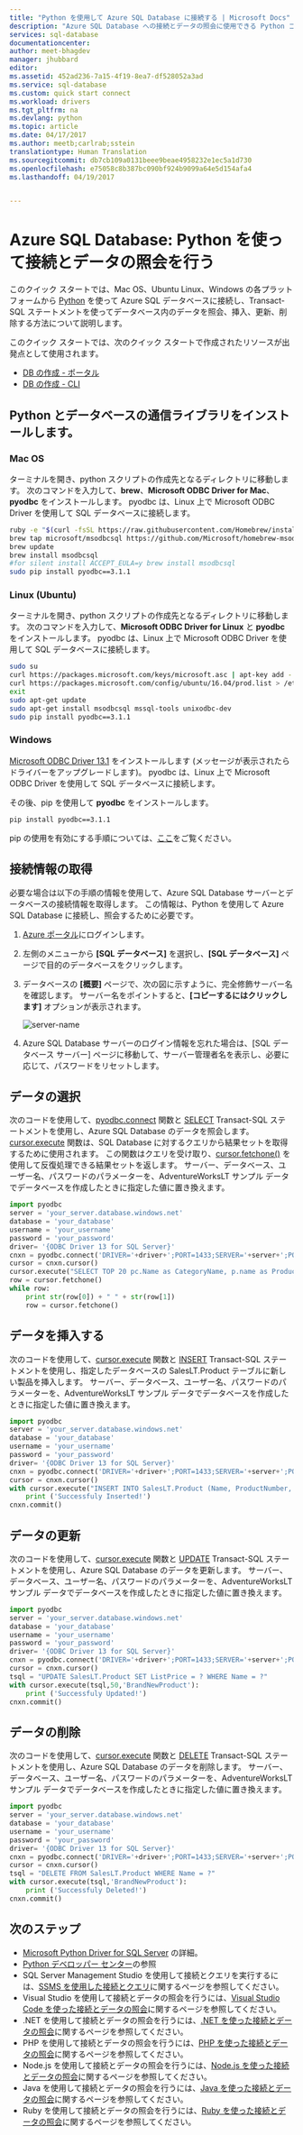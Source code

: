 ```yaml
---
title: "Python を使用して Azure SQL Database に接続する | Microsoft Docs"
description: "Azure SQL Database への接続とデータの照会に使用できる Python コード サンプルについて説明します。"
services: sql-database
documentationcenter: 
author: meet-bhagdev
manager: jhubbard
editor: 
ms.assetid: 452ad236-7a15-4f19-8ea7-df528052a3ad
ms.service: sql-database
ms.custom: quick start connect
ms.workload: drivers
ms.tgt_pltfrm: na
ms.devlang: python
ms.topic: article
ms.date: 04/17/2017
ms.author: meetb;carlrab;sstein
translationtype: Human Translation
ms.sourcegitcommit: db7cb109a0131beee9beae4958232e1ec5a1d730
ms.openlocfilehash: e75058c8b387bc090bf924b9099a64e5d154afa4
ms.lasthandoff: 04/19/2017


---
```

# <a name="azure-sql-database-use-python-to-connect-and-query-data"></a>Azure SQL Database: Python を使って接続とデータの照会を行う

 このクイック スタートでは、Mac OS、Ubuntu Linux、Windows の各プラットフォームから [Python](https://python.org) を使って Azure SQL データベースに接続し、Transact-SQL ステートメントを使ってデータベース内のデータを照会、挿入、更新、削除する方法について説明します。

このクイック スタートでは、次のクイック スタートで作成されたリソースが出発点として使用されます。

- [DB の作成 - ポータル](sql-database-get-started-portal.md)
- [DB の作成 - CLI](sql-database-get-started-cli.md)

## <a name="install-the-python-and-database-communication-libraries"></a>Python とデータベースの通信ライブラリをインストールします。

### <a name="mac-os"></a>**Mac OS**
ターミナルを開き、python スクリプトの作成先となるディレクトリに移動します。 次のコマンドを入力して、**brew**、**Microsoft ODBC Driver for Mac**、**pyodbc** をインストールします。 pyodbc は、Linux 上で Microsoft ODBC Driver を使用して SQL データベースに接続します。

``` bash
ruby -e "$(curl -fsSL https://raw.githubusercontent.com/Homebrew/install/master/install)"
brew tap microsoft/msodbcsql https://github.com/Microsoft/homebrew-msodbcsql-preview
brew update
brew install msodbcsql 
#for silent install ACCEPT_EULA=y brew install msodbcsql
sudo pip install pyodbc==3.1.1
```

### <a name="linux-ubuntu"></a>**Linux (Ubuntu)**
ターミナルを開き、python スクリプトの作成先となるディレクトリに移動します。 次のコマンドを入力して、**Microsoft ODBC Driver for Linux** と **pyodbc** をインストールします。 pyodbc は、Linux 上で Microsoft ODBC Driver を使用して SQL データベースに接続します。

```bash
sudo su
curl https://packages.microsoft.com/keys/microsoft.asc | apt-key add -
curl https://packages.microsoft.com/config/ubuntu/16.04/prod.list > /etc/apt/sources.list.d/mssql.list
exit
sudo apt-get update
sudo apt-get install msodbcsql mssql-tools unixodbc-dev
sudo pip install pyodbc==3.1.1
```

### <a name="windows"></a>**Windows**
[Microsoft ODBC Driver 13.1](https://www.microsoft.com/download/details.aspx?id=53339) をインストールします (メッセージが表示されたらドライバーをアップグレードします)。 pyodbc は、Linux 上で Microsoft ODBC Driver を使用して SQL データベースに接続します。 

その後、pip を使用して **pyodbc** をインストールします。

```cmd
pip install pyodbc==3.1.1
```

pip の使用を有効にする手順については、[ここ](http://stackoverflow.com/questions/4750806/how-to-install-pip-on-windows)をご覧ください。

## <a name="get-connection-information"></a>接続情報の取得

必要な場合は以下の手順の情報を使用して、Azure SQL Database サーバーとデータベースの接続情報を取得します。 この情報は、Python を使用して Azure SQL Database に接続し、照会するために必要です。 

1. [Azure ポータル](https://portal.azure.com/)にログインします。
2. 左側のメニューから **[SQL データベース]** を選択し、**[SQL データベース]** ページで目的のデータベースをクリックします。 
3. データベースの **[概要]** ページで、次の図に示すように、完全修飾サーバー名を確認します。 サーバー名をポイントすると、**[コピーするにはクリックします]** オプションが表示されます。 

   ![server-name](./media/sql-database-connect-query-dotnet/server-name.png) 

4. Azure SQL Database サーバーのログイン情報を忘れた場合は、[SQL データベース サーバー] ページに移動して、サーバー管理者名を表示し、必要に応じて、パスワードをリセットします。     
   
## <a name="select-data"></a>データの選択

次のコードを使用して、[pyodbc.connect]((https://github.com/mkleehammer/pyodbc/wiki)) 関数と [SELECT](https://docs.microsoft.com/sql/t-sql/queries/select-transact-sql) Transact-SQL ステートメントを使用し、Azure SQL Database のデータを照会します。 [cursor.execute](https://mkleehammer.github.io/pyodbc/api-cursor.html) 関数は、SQL Database に対するクエリから結果セットを取得するために使用されます。 この関数はクエリを受け取り、[cursor.fetchone()](https://mkleehammer.github.io/pyodbc/api-cursor.html) を使用して反復処理できる結果セットを返します。 サーバー、データベース、ユーザー名、パスワードのパラメーターを、AdventureWorksLT サンプル データでデータベースを作成したときに指定した値に置き換えます。

```Python
import pyodbc
server = 'your_server.database.windows.net'
database = 'your_database'
username = 'your_username'
password = 'your_password'
driver= '{ODBC Driver 13 for SQL Server}'
cnxn = pyodbc.connect('DRIVER='+driver+';PORT=1433;SERVER='+server+';PORT=1443;DATABASE='+database+';UID='+username+';PWD='+ password)
cursor = cnxn.cursor()
cursor.execute("SELECT TOP 20 pc.Name as CategoryName, p.name as ProductName FROM [SalesLT].[ProductCategory] pc JOIN [SalesLT].[Product] p ON pc.productcategoryid = p.productcategoryid")
row = cursor.fetchone()
while row:
    print str(row[0]) + " " + str(row[1])
    row = cursor.fetchone()
```

## <a name="insert-data"></a>データを挿入する
次のコードを使用して、[cursor.execute](https://mkleehammer.github.io/pyodbc/api-cursor.html) 関数と [INSERT](https://docs.microsoft.com/sql/t-sql/statements/insert-transact-sql) Transact-SQL ステートメントを使用し、指定したデータベースの SalesLT.Product テーブルに新しい製品を挿入します。 サーバー、データベース、ユーザー名、パスワードのパラメーターを、AdventureWorksLT サンプル データでデータベースを作成したときに指定した値に置き換えます。

```Python
import pyodbc
server = 'your_server.database.windows.net'
database = 'your_database'
username = 'your_username'
password = 'your_password'
driver= '{ODBC Driver 13 for SQL Server}'
cnxn = pyodbc.connect('DRIVER='+driver+';PORT=1433;SERVER='+server+';PORT=1443;DATABASE='+database+';UID='+username+';PWD='+ password)
cursor = cnxn.cursor()
with cursor.execute("INSERT INTO SalesLT.Product (Name, ProductNumber, Color, StandardCost, ListPrice, SellStartDate) OUTPUT INSERTED.ProductID VALUES ('BrandNewProduct', '200989', 'Blue', 75, 80, '7/1/2016')"): 
    print ('Successfuly Inserted!')
cnxn.commit()
```

## <a name="update-data"></a>データの更新
次のコードを使用して、[cursor.execute](https://mkleehammer.github.io/pyodbc/api-cursor.html) 関数と [UPDATE](https://docs.microsoft.com/sql/t-sql/queries/update-transact-sql) Transact-SQL ステートメントを使用し、Azure SQL Database のデータを更新します。 サーバー、データベース、ユーザー名、パスワードのパラメーターを、AdventureWorksLT サンプル データでデータベースを作成したときに指定した値に置き換えます。

```Python
import pyodbc
server = 'your_server.database.windows.net'
database = 'your_database'
username = 'your_username'
password = 'your_password'
driver= '{ODBC Driver 13 for SQL Server}'
cnxn = pyodbc.connect('DRIVER='+driver+';PORT=1433;SERVER='+server+';PORT=1443;DATABASE='+database+';UID='+username+';PWD='+ password)
cursor = cnxn.cursor()
tsql = "UPDATE SalesLT.Product SET ListPrice = ? WHERE Name = ?"
with cursor.execute(tsql,50,'BrandNewProduct'):
    print ('Successfuly Updated!')
cnxn.commit()

```

## <a name="delete-data"></a>データの削除
次のコードを使用して、[cursor.execute](https://mkleehammer.github.io/pyodbc/api-cursor.html) 関数と [DELETE](https://docs.microsoft.com/sql/t-sql/statements/delete-transact-sql) Transact-SQL ステートメントを使用し、Azure SQL Database のデータを削除します。 サーバー、データベース、ユーザー名、パスワードのパラメーターを、AdventureWorksLT サンプル データでデータベースを作成したときに指定した値に置き換えます。

```Python
import pyodbc
server = 'your_server.database.windows.net'
database = 'your_database'
username = 'your_username'
password = 'your_password'
driver= '{ODBC Driver 13 for SQL Server}'
cnxn = pyodbc.connect('DRIVER='+driver+';PORT=1433;SERVER='+server+';PORT=1443;DATABASE='+database+';UID='+username+';PWD='+ password)
cursor = cnxn.cursor()
tsql = "DELETE FROM SalesLT.Product WHERE Name = ?"
with cursor.execute(tsql,'BrandNewProduct'):
    print ('Successfuly Deleted!')
cnxn.commit()
```

## <a name="next-steps"></a>次のステップ

- [Microsoft Python Driver for SQL Server](https://docs.microsoft.com/sql/connect/python/python-driver-for-sql-server/) の詳細。
- [Python デベロッパー センター](/develop/python/)の参照
- SQL Server Management Studio を使用して接続とクエリを実行するには、[SSMS を使用した接続とクエリ](sql-database-connect-query-ssms.md)に関するページを参照してください。
- Visual Studio を使用して接続とデータの照会を行うには、[Visual Studio Code を使った接続とデータの照会](sql-database-connect-query-vscode.md)に関するページを参照してください。
- .NET を使用して接続とデータの照会を行うには、[.NET を使った接続とデータの照会](sql-database-connect-query-dotnet.md)に関するページを参照してください。
- PHP を使用して接続とデータの照会を行うには、[PHP を使った接続とデータの照会](sql-database-connect-query-php.md)に関するページを参照してください。
- Node.js を使用して接続とデータの照会を行うには、[Node.js を使った接続とデータの照会](sql-database-connect-query-nodejs.md)に関するページを参照してください。
- Java を使用して接続とデータの照会を行うには、[Java を使った接続とデータの照会](sql-database-connect-query-java.md)に関するページを参照してください。
- Ruby を使用して接続とデータの照会を行うには、[Ruby を使った接続とデータの照会](sql-database-connect-query-ruby.md)に関するページを参照してください。

